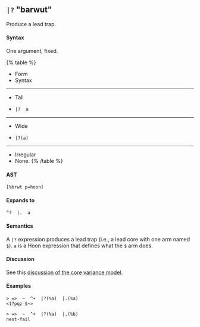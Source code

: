 ## `|?` "barwut"

Produce a lead trap.

#### Syntax

One argument, fixed.

{% table %}

- Form
- Syntax

---

- Tall
- ```hoon
  |?  a
  ```

---

- Wide
- ```hoon
  |?(a)
  ```

---

- Irregular
- None.
{% /table %}

#### AST

```hoon
[%brwt p=hoon]
```

#### Expands to

```hoon
^?  |.  a
```

#### Semantics

A `|?` expression produces a lead trap (i.e., a lead core with one arm named
`$`). `a` is a Hoon expression that defines what the `$` arm does.

#### Discussion

See this [discussion of the core variance model](/reference/hoon/advanced).

#### Examples

```
> =>  ~  ^+  |?(%a)  |.(%a)
<1?pqz $~>

> =>  ~  ^+  |?(%a)  |.(%b)
nest-fail
```
